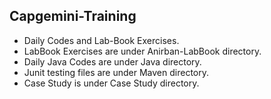 ## Capgemini-Training
- Daily Codes and Lab-Book Exercises.
- LabBook Exercises are under Anirban-LabBook directory.
- Daily Java Codes are under Java directory.
- Junit testing files are under Maven directory.
- Case Study is under Case Study directory.
